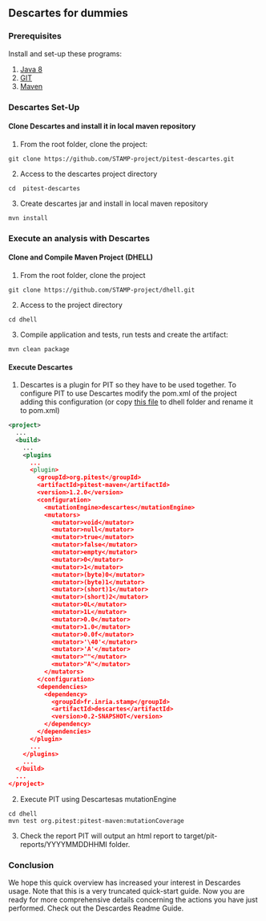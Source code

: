 ## Descartes for dummies

### Prerequisites

Install and set-up these programs:

1. [Java 8](https://www.java.com/en/download/help/download_options.xml)
2. [GIT](https://git-scm.com/book/en/v2/Getting-Started-Installing-Git)
3. [Maven](https://maven.apache.org/install.html)

### Descartes Set-Up
#### Clone Descartes and install it in local maven repository

1. From the root folder, clone the project:
```
git clone https://github.com/STAMP-project/pitest-descartes.git
```
2. Access to the descartes project directory
```
cd  pitest-descartes
```
3. Create descartes jar and install in local maven repository
```
mvn install
```
### Execute an analysis with Descartes
#### Clone and Compile Maven Project (DHELL)

1. From the root folder, clone the project
```
git clone https://github.com/STAMP-project/dhell.git
```
2. Access to the project directory
```
cd dhell
```
3.  Compile application and tests, run tests  and create the artifact:
```
mvn clean package
```

#### Execute Descartes

1. Descartes is a plugin for PIT so they have to be used together. To configure PIT to use Descartes modify the pom.xml of the project adding this configuration (or copy [this file](dhell-pom.xml) to dhell folder and rename it to pom.xml)

```xml
<project>
  ...
  <build>
    ...
    <plugins
      ...
      <plugin>
        <groupId>org.pitest</groupId>
        <artifactId>pitest-maven</artifactId>
        <version>1.2.0</version>  
        <configuration>
          <mutationEngine>descartes</mutationEngine>
          <mutators>
            <mutator>void</mutator>
            <mutator>null</mutator>
            <mutator>true</mutator>
            <mutator>false</mutator>
            <mutator>empty</mutator>
            <mutator>0</mutator>
            <mutator>1</mutator>
            <mutator>(byte)0</mutator>
            <mutator>(byte)1</mutator>
            <mutator>(short)1</mutator>
            <mutator>(short)2</mutator>
            <mutator>0L</mutator>
            <mutator>1L</mutator>
            <mutator>0.0</mutator>
            <mutator>1.0</mutator>
            <mutator>0.0f</mutator>
            <mutator>'\40'</mutator>
            <mutator>'A'</mutator>
            <mutator>""</mutator>
            <mutator>"A"</mutator>
          </mutators>
        </configuration>
        <dependencies>
          <dependency>
            <groupId>fr.inria.stamp</groupId>
            <artifactId>descartes</artifactId>
            <version>0.2-SNAPSHOT</version>
          </dependency>
        </dependencies>
      </plugin>
      ...
    </plugins>
    ...    
  </build>
  ...
</project>
```

2. Execute PIT using Descartesas mutationEngine
```
cd dhell
mvn test org.pitest:pitest-maven:mutationCoverage
```
3. Check the report
PIT will output an html report to target/pit-reports/YYYYMMDDHHMI folder.

### Conclusion
We hope this quick overview has increased your interest in Descardes usage. Note that this is a very truncated quick-start guide. Now you are ready for more comprehensive details concerning the actions you have just performed. Check out the Descardes Readme Guide.
